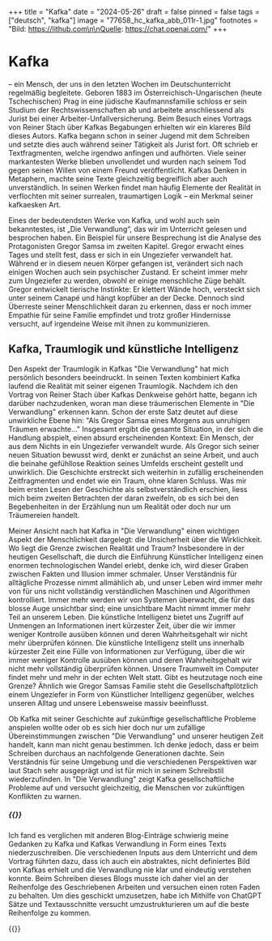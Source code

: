 +++
title = "Kafka"
date = "2024-05-26"
draft = false
pinned = false
tags = ["deutsch", "kafka"]
image = "77658_hc_kafka_abb_011r-1.jpg"
footnotes = "Bild: https://lithub.com\n\nQuelle: https://chat.openai.com/"
+++
# Kafka

– ein Mensch, der uns in den letzten Wochen im Deutschunterricht regelmäßig begleitete. Geboren 1883 im Österreichisch-Ungarischen (heute Tschechischen) Prag in eine jüdische Kaufmannsfamilie schloss er sein Studium der Rechtswissenschaften ab und arbeitete anschliessend als Jurist bei einer Arbeiter-Unfallversicherung. Beim Besuch eines Vortrags von Reiner Stach über Kafkas Begabungen erhielten wir ein klareres Bild dieses Autors. Kafka begann schon in seiner Jugend mit dem Schreiben und setzte dies auch während seiner Tätigkeit als Jurist fort. Oft schrieb er Textfragmenten, welche irgendwo anfingen und aufhörten. Viele seiner markantesten Werke blieben unvollendet und wurden nach seinem Tod gegen seinen Willen von einem Freund veröffentlicht. Kafkas Denken in Metaphern, machte seine Texte gleichzeitig begreiflich aber auch unverständlich. In seinen Werken findet man häufig Elemente der Realität in verflochten mit seiner surrealen, traumartigen Logik – ein Merkmal seiner kafkaesken Art.

Eines der bedeutendsten Werke von Kafka, und wohl auch sein bekanntestes, ist „Die Verwandlung“, das wir im Unterricht gelesen und besprochen haben. Ein Beispiel für unsere Besprechung ist die Analyse des Protagonisten Gregor Samsa im zweiten Kapitel. Gregor erwacht eines Tages und stellt fest, dass er sich in ein Ungeziefer verwandelt hat. Während er in diesem neuen Körper gefangen ist, verändert sich nach einigen Wochen auch sein psychischer Zustand. Er scheint immer mehr zum Ungeziefer zu werden, obwohl er einige menschliche Züge behält. Gregor entwickelt tierische Instinkte: Er klettert Wände hoch, versteckt sich unter seinem Canapé und hängt kopfüber an der Decke. Dennoch sind Überreste seiner Menschlichkeit daran zu erkennen, dass er noch immer Empathie für seine Familie empfindet und trotz großer Hindernisse versucht, auf irgendeine Weise mit ihnen zu kommunizieren.

## Kafka, Traumlogik und künstliche Intelligenz

Den Aspekt der Traumlogik in Kafkas "Die Verwandlung" hat mich persönlich besonders beeindruckt. In seinen Texten kombiniert Kafka laufend die Realität mit seiner eigenen Traumlogik. Nachdem ich den Vortrag von Reiner Stach über Kafkas Denkweise gehört hatte, begann ich darüber nachzudenken, woran man diese träumerischen Elemente in "Die Verwandlung" erkennen kann. Schon der erste Satz deutet auf diese unwirkliche Ebene hin: "Als Gregor Samsa eines Morgens aus unruhigen Träumen erwachte..." Insgesamt ergibt die gesamte Situation, in der sich die Handlung abspielt, einen absurd erscheinenden Kontext: Ein Mensch, der aus dem Nichts in ein Ungeziefer verwandelt wurde. Als Gregor sich seiner neuen Situation bewusst wird, denkt er zunächst an seine Arbeit, und auch die beinahe gefühllose Reaktion seines Umfelds erscheint gestellt und unwirklich. Die Geschichte erstreckt sich weiterhin in zufällig erscheinenden Zeitfragmenten und endet wie ein Traum, ohne klaren Schluss. Was mir beim ersten Lesen der Geschichte als selbstverständlich erschien, liess mich beim zweiten Betrachten der daran zweifeln, ob es sich bei den Begebenheiten in der Erzählung nun um Realität oder doch nur um Träumereien handelt.

Meiner Ansicht nach hat Kafka in "Die Verwandlung" einen wichtigen Aspekt der Menschlichkeit dargelegt: die Unsicherheit über die Wirklichkeit. Wo liegt die Grenze zwischen Realität und Traum? Insbesondere in der heutigen Gesellschaft, die durch die Einführung Künstlicher Intelligenz einen enormen technologischen Wandel erlebt, denke ich, wird dieser Graben zwischen Fakten und Illusion immer schmaler. Unser Verständnis für alltägliche Prozesse nimmt allmählich ab, und unser Leben wird immer mehr von für uns nicht vollständig verständlichen Maschinen und Algorithmen kontrolliert. Immer mehr werden wir von Systemen überwacht, die für das blosse Auge unsichtbar sind; eine unsichtbare Macht nimmt immer mehr Teil an unserem Leben. Die künstliche Intelligenz bietet uns Zugriff auf Unmengen an Informationen inert kürzester Zeit, über die wir immer weniger Kontrolle ausüben können und deren Wahrheitsgehalt wir nicht mehr überprüfen können. Die künstliche Intelligenz stellt uns innerhalb kürzester Zeit eine Fülle von Informationen zur Verfügung, über die wir immer weniger Kontrolle ausüben können und deren Wahrheitsgehalt wir nicht mehr vollständig überprüfen können. Unsere Traumwelt im Computer findet mehr und mehr in der echten Welt statt. Gibt es heutzutage noch eine Grenze? Ähnlich wie Gregor Samsas Familie steht die Gesellschaftplötzlich einem Ungeziefer in Form von Künstlicher Intelligenz gegenüber, welches unseren Alltag und unsere Lebensweise massiv beeinflusst.

Ob Kafka mit seiner Geschichte auf zukünftige gesellschaftliche Probleme anspielen wollte oder ob es sich hier doch nur um zufällige Übereinstimmungen zwischen "Die Verwandlung" und unserer heutigen Zeit handelt, kann man nicht genau bestimmen. Ich denke jedoch, dass er beim Schreiben durchaus an nachfolgende Generationen dachte. Sein Verständnis für seine Umgebung und die verschiedenen Perspektiven war laut Stach sehr ausgeprägt und ist für mich in seinem Schreibstil wiederzufinden. In "Die Verwandlung" zeigt Kafka gesellschaftliche Probleme auf und versucht gleichzeitig, die Menschen vor zukünftigen Konflikten zu warnen.

##### {{<box title="Der Schreibprozess">}}

Ich fand es verglichen mit anderen Blog-Einträge schwierig meine Gedanken zu Kafka und Kafkas Verwandlung in Form eines Texts niederzuschreiben. Die verschiedenen Inputs aus dem Unterricht und dem Vortrag führten dazu, dass ich auch ein abstraktes, nicht definiertes Bild von Kafkas erhielt und die Verwandlung nie klar und eindeutig verstehen konnte. Beim Schreiben dieses Blogs musste ich daher viel an der Reihenfolge des Geschriebenen Arbeiten und versuchen einen roten Faden zu behalten. Um dies geschickt umzusetzen, habe ich Mithilfe von ChatGPT Sätze und Textausschnitte versucht umzustrukturieren um auf die beste Reihenfolge zu kommen.

{{</box>}}